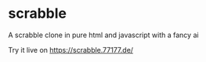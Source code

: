 scrabble
========

A scrabble clone in pure html and javascript with a fancy ai 

Try it live on https://scrabble.77177.de/
